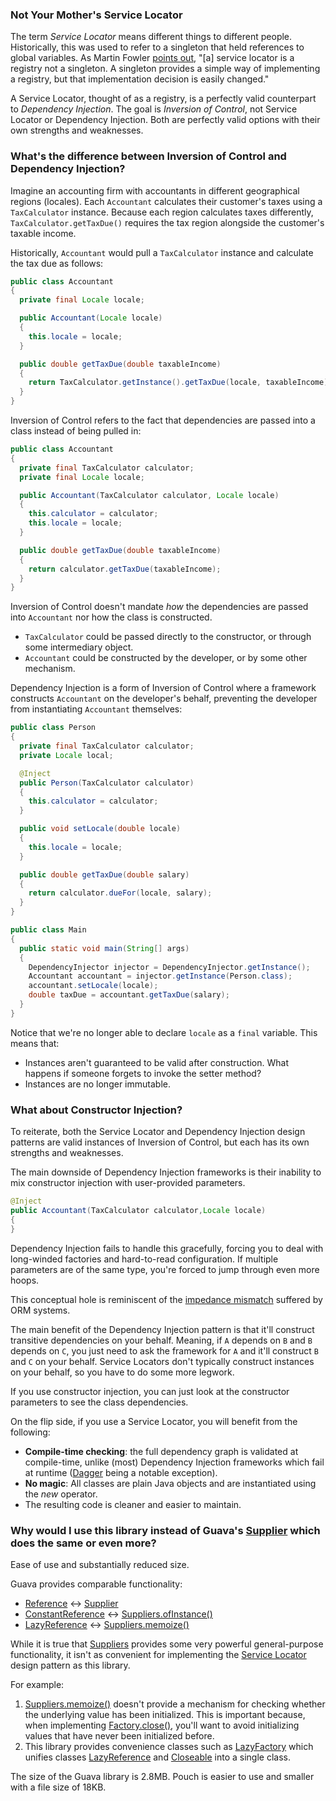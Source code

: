 ### Not Your Mother's Service Locator

The term *Service Locator* means different things to different people.
Historically, this was used to refer to a singleton that held references to global variables.
As Martin Fowler
[points out](http://martinfowler.com/articles/injection.html), "[a] service locator is a registry not a
singleton.
A singleton provides a simple way of implementing a registry, but that implementation decision is
easily changed."

A Service Locator, thought of as a registry, is a perfectly valid counterpart to
*Dependency Injection*.
The goal is *Inversion of Control*, not Service Locator or Dependency Injection.
Both are perfectly valid options with their own strengths and weaknesses.

### What's the difference between Inversion of Control and Dependency Injection?

Imagine an accounting firm with accountants in different geographical regions (locales).
Each `Accountant` calculates their customer's taxes using a `TaxCalculator` instance.
Because each region calculates taxes differently, `TaxCalculator.getTaxDue()` requires the tax region
alongside the customer's taxable income.

Historically, `Accountant` would pull a `TaxCalculator` instance and calculate the tax due as follows:

```java
public class Accountant
{
  private final Locale locale;

  public Accountant(Locale locale)
  {
    this.locale = locale;
  }

  public double getTaxDue(double taxableIncome)
  {
    return TaxCalculator.getInstance().getTaxDue(locale, taxableIncome);
  }
}
```

Inversion of Control refers to the fact that dependencies are passed into a class instead of being pulled in:

```java
public class Accountant
{
  private final TaxCalculator calculator;
  private final Locale locale;

  public Accountant(TaxCalculator calculator, Locale locale)
  {
    this.calculator = calculator;
    this.locale = locale;
  }

  public double getTaxDue(double taxableIncome)
  {
    return calculator.getTaxDue(taxableIncome);
  }
}
```

Inversion of Control doesn't mandate *how* the dependencies are passed into `Accountant` nor how the class
is constructed.

* `TaxCalculator` could be passed directly to the constructor, or through some intermediary object.
* `Accountant` could be constructed by the developer, or by some other mechanism.

Dependency Injection is a form of Inversion of Control where a framework constructs `Accountant` on the
developer's behalf, preventing the developer from instantiating `Accountant` themselves:

```java
public class Person
{
  private final TaxCalculator calculator;
  private Locale local;

  @Inject
  public Person(TaxCalculator calculator)
  {
    this.calculator = calculator;
  }

  public void setLocale(double locale)
  {
    this.locale = locale;
  }

  public double getTaxDue(double salary)
  {
    return calculator.dueFor(locale, salary);
  }
}

public class Main
{
  public static void main(String[] args)
  {
    DependencyInjector injector = DependencyInjector.getInstance();
    Accountant accountant = injector.getInstance(Person.class);
    accountant.setLocale(locale);
    double taxDue = accountant.getTaxDue(salary);
  }
}
```

Notice that we're no longer able to declare `locale` as a `final` variable. This means that:

* Instances aren't guaranteed to be valid after construction.
  What happens if someone forgets to invoke the setter method?
* Instances are no longer immutable.

### What about Constructor Injection?

To reiterate, both the Service Locator and Dependency Injection design patterns are valid instances of
Inversion of Control, but each has its own strengths and weaknesses.

The main downside of Dependency Injection frameworks is their inability to mix constructor injection with
user-provided parameters.

```java
@Inject
public Accountant(TaxCalculator calculator,Locale locale)
{
}
```

Dependency Injection fails to handle this gracefully,
forcing you to deal with long-winded factories and hard-to-read configuration.
If multiple parameters are of the same type, you're forced to jump through even more hoops.

This conceptual hole is reminiscent of the
[impedance mismatch](http://en.wikipedia.org/wiki/Object-relational_impedance_mismatch)
suffered by ORM systems.

The main benefit of the Dependency Injection pattern is that it'll construct transitive dependencies on your
behalf.
Meaning, if `A` depends on `B` and `B` depends on `C`,
you just need to ask the framework for `A` and it'll construct `B` and `C` on your behalf.
Service Locators don't typically construct instances on your behalf, so you have to do some more legwork.

If you use constructor injection, you can just look at the constructor parameters to see the class
dependencies.

On the flip side, if you use a Service Locator, you will benefit from the following:

* **Compile-time checking**: the full dependency graph is validated at compile-time, unlike (most)
  Dependency Injection frameworks which fail at runtime
  ([Dagger](https://dagger.dev/) being a notable exception).
* **No magic**: All classes are plain Java objects and are instantiated using the *new* operator.
* The resulting code is cleaner and easier to maintain.

### Why would I use this library instead of Guava's [Supplier](https://guava.dev/releases/32.1.1-jre/api/docs/com/google/common/base/Supplier.html) which does the same or even more?

Ease of use and substantially reduced size.

Guava provides comparable functionality:

* [Reference](https://cowwoc.github.io/pouch/8.1/com.github.cowwoc.pouch.core/com/github/cowwoc/pouch/core/Reference.html) <->
  [Supplier](https://guava.dev/releases/32.1.1-jre/api/docs/com/google/common/base/Supplier.html)
* [ConstantReference](https://cowwoc.github.io/pouch/8.1/com.github.cowwoc.pouch.core/com/github/cowwoc/pouch/core/ConstantReference.html)
  <->
  [Suppliers.ofInstance()](https://guava.dev/releases/32.1.1-jre/api/docs/com/google/common/base/Suppliers.html#ofInstance-T-)
* [LazyReference](https://cowwoc.github.io/pouch/8.1/com.github.cowwoc.pouch.core/com/github/cowwoc/pouch/core/LazyReference.html) <->
  [Suppliers.memoize()](https://guava.dev/releases/32.1.1-jre/api/docs/com/google/common/base/Suppliers.html#memoize-com.google.common.base.Supplier-)

While it is true
that [Suppliers](https://guava.dev/releases/32.1.1-jre/api/docs/com/google/common/base/Suppliers.html) provides
some very powerful general-purpose functionality, it isn't as convenient for implementing the
[Service Locator](http://martinfowler.com/articles/injection.html#UsingAServiceLocator) design pattern as
this library.

For example:

1. [Suppliers.memoize()](https://guava.dev/releases/32.1.1-jre/api/docs/com/google/common/base/Suppliers.html#memoize-com.google.common.base.Supplier-)
   doesn't provide a mechanism for checking whether the underlying value has been initialized.
   This is important because, when implementing
   [Factory.close()](https://cowwoc.github.io/pouch/8.1/com.github.cowwoc.pouch.core/com/github/cowwoc/pouch/core/Factory.html#close()),
   you'll want to avoid initializing values that have never been initialized before.
2. This library provides convenience classes such as
   [LazyFactory](https://cowwoc.github.io/pouch/8.1/com.github.cowwoc.pouch.core/com/github/cowwoc/pouch/core/LazyFactory.html)
   which unifies classes
   [LazyReference](https://cowwoc.github.io/pouch/8.1/com.github.cowwoc.pouch.core/com/github/cowwoc/pouch/core/LazyReference.html)
   and [Closeable](http://docs.oracle.com/javase/8/java/io/Closeable.html) into a single class.

The size of the Guava library is 2.8MB.
Pouch is easier to use and smaller with a file size of 18KB.
